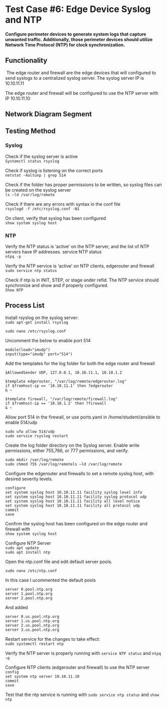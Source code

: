 # Test Case #6: Edge Device Syslog and NTP 

#### Configure perimeter devices to generate system logs that capture unwanted traffic. Additionally, those perimeter devices should utilize Network Time Protocol (NTP) for clock synchronization. 


## Functionality
 The edge router and firewall are the edge devices that will configured to send syslogs to a centralized syslog server. The syslog server IP is 10.10.11.11

The edge router and firewall will be configured to use the NTP server with IP 10.10.11.10
 


## Network Diagram Segment

## Testing Method

### Syslog
Check if the syslog server is active  
`Systemctl status rsyslog`  

Check if syslog is listening on the correct ports  
`netstat -4altunp | grep 514`  

Check if the folder has proper permissions to be written, so syslog files can be created on the syslog server  
`ls –ld /var/log/remote`  

Check if there are any errors with syntax in the conf file  
`rsyslogd -f /etc/rsyslog.conf -N1`  

On client, verify that syslog has been configured  
`show system syslog host`  


### NTP

Verify the NTP status is ‘active’ on the NTP server, and the list of NTP servers have IP addresses.
service NTP status  
`ntpq -p` 
 
Verify the NTP service is ‘active’ on NTP clients, edgerouter and firewall  
`sudo service ntp status`  

Check if ntp is in INIT,  STEP, or <ip> stage under refid. The NTP service should synchronize and show and <IP> if properly configured.  
`Show NTP`  





## Process List
Install rsyslog on the syslog server:  
`sudo apt-get install rsyslog`  

`sudo nano /etc/rsyslog.conf`  

Uncomment the below to enable port 514  
````
module(load="imudp")
input(type="imudp" port="514")
````

Add the templates for the log folder for both the edge router and firewall
````
$AllowedSender UDP, 127.0.0.1, 10.10.11.1, 10.10.1.2

$template edgerouter, "/var/log/remote/edgerouter.log"
if $fromhost-ip == '10.10.11.1' then ?edgerouter
& ~

$template firewall, "/var/log/remote/firewall.log"
if $fromhost-ip == '10.10.1.2' then ?firewall
& ~
````


Allow port 514 in the firewall, or use ports.yaml in /home/student/ansible to enable 514/udp  

`sudo ufw allow 514/udp`  
`sudo service rsyslog restart`  


Create the log folder directory on the Syslog server. Enable write permissions, either 755,766, or 777 permissions, and verify.  

`sudo mkdir /var/log/remote`  
`sudo chmod 755 /var/log/remotels –ld /var/log/remote`  






Configure the edgerouter and firewalls to set a remote syslog host, with desired severity levels.  

`configure`  
`set system syslog host 10.10.11.11 facility syslog level info`  
`set system syslog host 10.10.11.11 facility syslog protocol udp`  
`set system syslog host 10.10.11.11 facility all level notice`  
`set system syslog host 10.10.11.11 facility all protocol udp`  
`commit`  
`save`  

Confirm the syslog host has been configured on the edge router and firewall with  
`show system syslog host`  






Configure NTP Server  
`sudo apt update`  
`sudo apt install ntp`  

Open the ntp.conf file and edit default server pools.  

`sudo nano /etc/ntp.conf`  

 In this case I ucommented the default pools  
 ````
server 0.pool.ntp.org
server 1.pool.ntp.org
server 2.pool.ntp.org
````

 And added
 ````
server 0.us.pool.ntp.org
server 1.us.pool.ntp.org
server 2.us.pool.ntp.org
server 3.us.pool.ntp.org
````




Restart service for the changes to take effect:  
`sudo systemctl restart ntp`  

Verify  the NTP server is properly running with `service NTP status` and `ntpq –p`  





Configure NTP clients (edgerouter and firewall) to use the NTP server  
`config`  
`set system ntp server 10.10.11.10`  
`commit`  
`save`  

Test that the ntp service is running with `sudo service ntp status` and `show ntp` 







